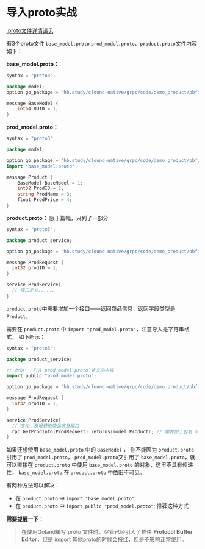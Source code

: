 # 导入proto实战


[.proto文件详情请见](../code/demo_product/pbfile/)

有3个proto文件 `base_model.proto` `prod_model.proto`、`product.proto`文件内容如下：

**base_model.proto：**
```go
syntax = "proto3";

package model;
option go_package = "hb.study/clound-native/grpc/code/demo_product/pbfile";

message BaseModel {
    int64 UUID = 1;
}
```

**prod_model.proto：**
```go
syntax = "proto3";

package model;

option go_package = "hb.study/clound-native/grpc/code/demo_product/pbfile";
import "base_model.proto";

message Product {
    BaseModel BaseModel = 1;
    int32 ProdID = 2;
    string ProdName = 3;
    float ProdPrice = 4;
}
```

**product.proto：**
限于篇幅，只列了一部分

```go
syntax = "proto3";

package product_service;

option go_package = "hb.study/clound-native/grpc/code/demo_product/pbfile";

message ProdRequest {
  int32 prodID = 1;
}

service ProdService{
  // 接口定义......
}
```

`product.proto`中需要增加一个接口——返回商品信息，返回字段类型是`Product`。

需要在 `product.proto` 中 `import "prod_model.proto"`，注意导入是字符串格式， 如下所示： 
```go
syntax = "proto3";

package product_service;

// 改动一：引入 prod_model.proto 定义的内容
import public "prod_model.proto";

option go_package = "hb.study/clound-native/grpc/code/demo_product/pbfile";

message ProdRequest {
  int32 prodID = 1;
}

service ProdService{
  // 改动：新增获取商品信息接口  
  rpc GetProdInfo(ProdRequest) returns(model.Product); // 需要加上包名 model
}
```

如果还想使用 `base_model.proto` 中的 `BaseModel` ， 你不能因为 `product.proto` 引用了 `prod_model.proto`， `prod_model.proto`又引用了 `base_model.proto`，就可以直接在 `product.proto` 中使用 `base_model.proto` 的对象，这里不具有传递性， `base_model.proto` 在 `product.proto` 中依旧不可见。

有两种方法可以解决：
  
- 在 `product.proto` 中 `import "base_model.proto"`;
- 在 `product.proto` 中 `import public "prod_model.proto"`;  推荐这种方式
  
**需要提醒一下：**

> 在使用Goland编写 proto 文件时，尽管已经引入了插件 **Protocol Buffer Editor**，但是 import 其他proto的时候会报红，但是不影响正常使用。